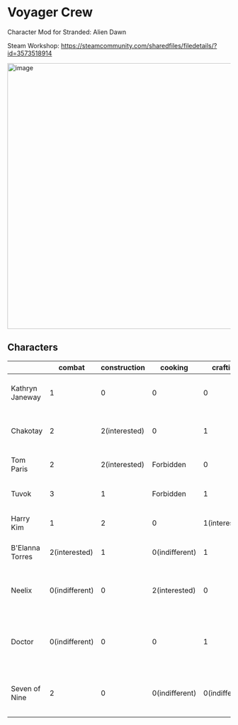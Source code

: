 # Voyager Crew

Character Mod for Stranded: Alien Dawn

Steam Workshop: https://steamcommunity.com/sharedfiles/filedetails/?id=3573518914

<img width="600" alt="image" src="https://github.com/user-attachments/assets/f1ceb4d1-af2b-4d89-a5f5-613bc341f7ba" />

## Characters

|           | combat | construction | cooking | crafting | farming | healing | physical | intellect | traits | favourites | equipment | forbiddenbreakdowns |
|-----------| ------ | ------------ | ------- | -------- | ------- | ------- | -------- | --------- | ------ | ---------- | --------- | --------------------|
| Kathryn Janeway | 1 | 0 | 0 | 0 | 0 | 0 | 1 | 1 | Calming, FastLearner, Inedia | Coffee, Reading | Jacket_Spaceship, Pants_Spaceship, Shirt_Heavy_Good, Shoes_Heavy | all |
| Chakotay | 2 | 2(interested) | 0 | 1 | 0 | 0 | 3 | 0 | Vegetarian, FastWalker, MasterBuilder | StewVegetable, PunchingPole, VisitAnimal | Jacket_Light_Good, Pants_Spaceship, Shirt_Heavy_Good, Shoes_Heavy | Stealing, Hiding, Initial_Crying |
| Tom Paris | 2 | 2(interested) | Forbidden | 0 | 0 | 0 | 4(interested) | 0 | EntertainmentJunkie, InspirationalWriter, CoagulatedBlood |  PizzaVegetable |
| Tuvok | 3 | 1 | Forbidden | 1 | 0(indifferent) | 0 | 4 | 5(interested) | Liberated, TacticalCommander, Healthy, Genius | HaySausage, SittingArmchair, Praying | Pants_Spaceship, Jacket_Spaceship, Shoes_Heavy | X |
| Harry Kim | 1 | 2 | 0 | 1(interested) | 0 | 0 | 2 | 1 | Explorer, MusicalProdigy, NaturalCuriosity | PiePumpkin, PlayingArcadeGame | Shoes_Normal, Shirt_Heavy_Crude, Pants_Spaceship |  |
| B'Elanna Torres | 2(interested) | 1 | 0(indifferent) | 1 | 0(indifferent) | 0(indifferent) | 3 | 0 | Engineer, CombatInstructor, Bloodlust, Glutton | Drinking, TargetPractice | Armor_Shoes_Carbon, Armor_Jacket_Carbon, Armor_Pants_Carbon | SadWalk |
| Neelix | 0(indifferent) | 0 | 2(interested) | 0 | 2(interested) | 0 | 0 | 0(indifferent) | ExquisiteCook, Cheerful, Glutton, AvidFarmer, Haggler, Sickly, Sleepy, Slowpoke | MushroomCroquettes, AppreciatingDecoration, Drinking | AncientTalisman, Shirt_Heavy_Crude, Shoes_Normal, Pants_Spaceship | Berserk, Bullying |
| Doctor | 0(indifferent) | 0 | 0 | 1 | 1 | 6(interested) | 0 | 3 | Inedia, NightOwl, Gloomy, ImpeccableHealer, Pacifist, MusicalProdigy, Genius | PlayingMusic, Reading | Shirt_Heavy_Good, Pants_Spaceship, Shoes_Light | Berserk, FoodBinge, DrinkingBinge, Crying, Initial_Crying,  |
| Seven of Nine | 2 | 0 | 0(indifferent) | 0(indifferent) | 0 | 0 | 1 | 6 | Inedia, Genius, Healthy, Hemophobia, QuickSleeper, Intimidating | |

